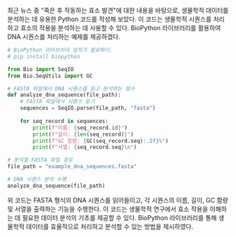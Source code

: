 최근 뉴스 중 "죽은 후 작동하는 효소 발견"에 대한 내용을 바탕으로, 생물학적 데이터를 분석하는 데 유용한 Python 코드를 작성해 보았다. 이 코드는 생물학적 시퀀스를 처리하고 효소의 작용을 분석하는 데 사용할 수 있다. BioPython 라이브러리를 활용하여 DNA 시퀀스를 처리하는 예제를 제공하겠다.

```python
# BioPython 라이브러리 설치가 필요하다.
# pip install biopython

from Bio import SeqIO
from Bio.SeqUtils import GC

# FASTA 파일에서 DNA 시퀀스를 읽고 분석하는 함수
def analyze_dna_sequence(file_path):
    # FASTA 파일에서 시퀀스 읽기
    sequences = SeqIO.parse(file_path, "fasta")
    
    for seq_record in sequences:
        print(f"이름: {seq_record.id}")
        print(f"길이: {len(seq_record)}")
        print(f"GC 함량: {GC(seq_record.seq):.2f}%")
        print(f"서열: {seq_record.seq}\n")

# 분석할 FASTA 파일 경로
file_path = "example_dna_sequences.fasta"

# DNA 시퀀스 분석 수행
analyze_dna_sequence(file_path)
```

위 코드는 FASTA 형식의 DNA 시퀀스를 읽어들이고, 각 시퀀스의 이름, 길이, GC 함량 및 서열을 출력하는 기능을 수행한다. 이 코드는 생물학적 연구에서 효소 작용을 이해하는 데 필요한 데이터 분석의 기초를 제공할 수 있다. BioPython 라이브러리를 통해 생물학적 데이터를 효율적으로 처리하고 분석할 수 있는 방법을 제시하였다.